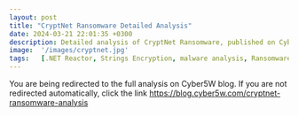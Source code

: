 ```yaml
---
layout: post
title: "CryptNet Ransomware Detailed Analysis"
date: 2024-03-21 22:01:35 +0300
description: Detailed analysis of CryptNet Ransomware, published on Cyber5W blog
image:  '/images/cryptnet.jpg'
tags:   [.NET Reactor, Strings Encryption, malware analysis, Ransomware, .NET]
---
```


<html>
  <head>
    <meta http-equiv="refresh" content="3; url=https://blog.cyber5w.com/cryptnet-ransomware-analysis">
  </head>
  <body>
    <p>You are being redirected to the full analysis on Cyber5W blog. If you are not redirected automatically, click the link <a href="https://blog.cyber5w.com/cryptnet-ransomware-analysis" target="_blank" rel="noopener noreferrer">https://blog.cyber5w.com/cryptnet-ransomware-analysis</a></p>
  </body>
</html>
